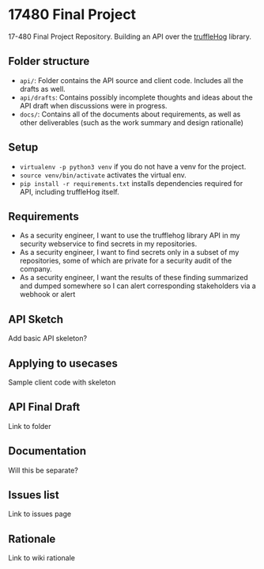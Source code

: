 # 17480 Final Project
  17-480 Final Project Repository. Building an API over the [truffleHog](https://github.com/dxa4481/truffleHog/) library.

## Folder structure

- `api/`: Folder contains the API source and client code. Includes all the drafts as well.
- `api/drafts`: Contains possibly incomplete thoughts and ideas about the API draft when discussions were in progress.
- `docs/`: Contains all of the documents about requirements, as well as other deliverables (such as the work
           summary and design rationalle)

## Setup
* `virtualenv -p python3 venv` if you do not have a venv for the project.
* `source venv/bin/activate` activates the virtual env.
* `pip install -r requirements.txt` installs dependencies required for API, including truffleHog itself.

## Requirements

* As a security engineer, I want to use the trufflehog library API in my security webservice to find secrets in my repositories.
* As a security engineer, I want to find secrets only in a subset of my repositories, some of which are private for a security audit of the company.
* As a security engineer, I want the results of these finding summarized and dumped somewhere so I can alert corresponding stakeholders via a webhook or alert

## API Sketch
Add basic API skeleton?

## Applying to usecases
Sample client code with skeleton

## API Final Draft
Link to folder

## Documentation
Will this be separate?

## Issues list
Link to issues page

## Rationale

Link to wiki rationale
